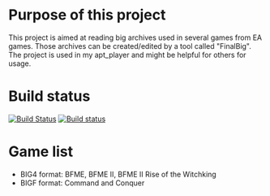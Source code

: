 # Purpose of this project
This project is aimed at reading big archives used in several games from EA games. Those archives can be created/edited by a tool 
called "FinalBig". The project is used in my apt_player and might be helpful for others for usage.

# Build status
[![Build Status](https://travis-ci.org/feliwir/libbig.svg?branch=master)](https://travis-ci.org/feliwir/libbig)
[![Build status](https://ci.appveyor.com/api/projects/status/e4rk2pd7dljs1777?svg=true)](https://ci.appveyor.com/project/feliwir/libapt)

# Game list
- BIG4 format:
BFME, BFME II, BFME II Rise of the Witchking
- BIGF format: 
Command and Conquer
